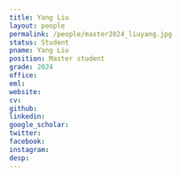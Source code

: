 ```yaml
---
title: Yang Liu
layout: people
permalink: /people/master2024_liuyang.jpg
status: Student
pname: Yang Liu
position: Master student
grade: 2024
office: 
eml: 
website: 
cv: 
github: 
linkedin:
google_scholar: 
twitter: 
facebook: 
instagram:
desp: 
---
```

